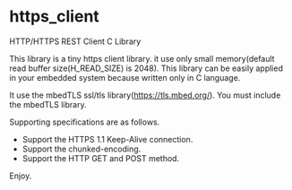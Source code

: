 # https_client
HTTP/HTTPS REST Client C Library

This library is a tiny https client library. it use only small memory(default read buffer size(H_READ_SIZE) is 2048).
This library can be easily applied in your embedded system because written only in C language.

It use the mbedTLS ssl/tls library(https://tls.mbed.org/). You must include the mbedTLS library.

Supporting specifications are as follows.

- Support the HTTPS 1.1 Keep-Alive connection.
- Support the chunked-encoding.
- Support the HTTP GET and POST method.

Enjoy.
